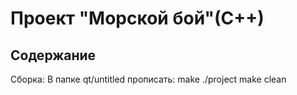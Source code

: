 # Проект "Морской бой"(С++)
## Содержание
Сборка:
В папке qt/untitled прописать:
make
./project
make clean
